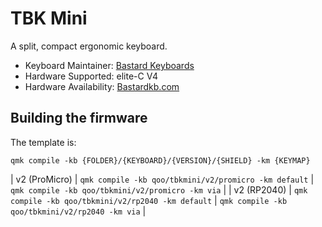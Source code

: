 # TBK Mini

A split, compact ergonomic keyboard.

* Keyboard Maintainer: [Bastard Keyboards](https://github.com/Bastardkb/)
* Hardware Supported: elite-C V4
* Hardware Availability: [Bastardkb.com](https://bastardkb.com/)

## Building the firmware

The template is:

```shell
qmk compile -kb {FOLDER}/{KEYBOARD}/{VERSION}/{SHIELD} -km {KEYMAP}
```
| v2 (ProMicro) | `qmk compile -kb qoo/tbkmini/v2/promicro -km default`  | `qmk compile -kb qoo/tbkmini/v2/promicro -km via`      |
| v2 (RP2040)   | `qmk compile -kb qoo/tbkmini/v2/rp2040 -km default`    | `qmk compile -kb qoo/tbkmini/v2/rp2040 -km via`  |